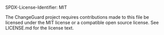 SPDX-License-Identifier: MIT

The ChangeGuard project requires contributions made to this file be licensed
under the MIT license or a compatible open source license. See LICENSE.md for
the license text.
